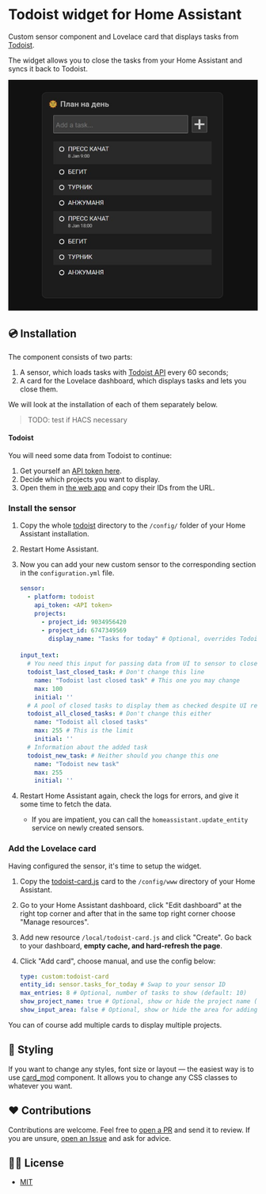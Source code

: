 # Todoist widget for Home Assistant

Custom sensor component and Lovelace card that displays tasks from [Todoist](https://todoist.com/).

The widget allows you to close the tasks from your Home Assistant and syncs it back to Todoist.



![](./images/todoist-card.jpg)

## 💿 Installation

The component consists of two parts:

1. A sensor, which loads tasks with [Todoist API](https://developer.todoist.com/rest/v2/) every 60 seconds;
2. A card for the Lovelace dashboard, which displays tasks and lets you close them.

We will look at the installation of each of them separately below.

> TODO: test if HACS necessary

#### Todoist

You will need some data from Todoist to continue:

1. Get yourself an [API token here](https://todoist.com/app/settings/integrations/developer).
2. Decide which projects you want to display.
3. Open them in [the web app](https://todoist.com/app) and copy their IDs from the URL.

### Install the sensor

1. Copy the whole [todoist](./custom_components/) directory to the ``/config/`` folder of your Home Assistant installation.

2. Restart Home Assistant.

3. Now you can add your new custom sensor to the corresponding section in the ``configuration.yml`` file.

   ``````yaml
   sensor:
     - platform: todoist
       api_token: <API token>
       projects:
         - project_id: 9034956420
         - project_id: 6747349569
           display_name: "Tasks for today" # Optional, overrides Todoist project's name
   
   input_text:
     # You need this input for passing data from UI to sensor to close tasks
     todoist_last_closed_task: # Don't change this line
       name: "Todoist last closed task" # This one you may change
       max: 100
       initial: ''
     # A pool of closed tasks to display them as checked despite UI refreshes until sensor updates
     todoist_all_closed_tasks: # Don't change this either
       name: "Todoist all closed tasks"
       max: 255 # This is the limit
       initial: ''
     # Information about the added task
     todoist_new_task: # Neither should you change this one
       name: "Todoist new task"
       max: 255
       initial: ''
   ``````

4. Restart Home Assistant again, check the logs for errors, and give it some time to fetch the data.

   - If you are impatient, you can call the ``homeassistant.update_entity`` service on newly created sensors.

### Add the Lovelace card

Having configured the sensor, it's time to setup the widget.

1. Copy the [todoist-card.js](./www) card to the ``/config/www`` directory of your Home Assistant.

2. Go to your Home Assistant dashboard, click "Edit dashboard" at the right top corner and after that in the same top right corner choose "Manage resources".

3. Add new resource ``/local/todoist-card.js`` and click "Create". Go back to your dashboard, **empty cache, and hard-refresh the page**.

4. Click "Add card", choose manual, and use the config below:

   ``````yaml
   type: custom:todoist-card
   entity_id: sensor.tasks_for_today # Swap to your sensor ID
   max_entries: 8 # Optional, number of tasks to show (default: 10)
   show_project_name: true # Optional, show or hide the project name (default: true)
   show_input_area: false # Optional, show or hide the area for adding a new task (default: true)
   ``````

You can of course add multiple cards to display multiple projects.

## 🎨 Styling

If you want to change any styles, font size or layout — the easiest way is to use [card_mod](https://github.com/thomasloven/lovelace-card-mod) component. It allows you to change any CSS classes to whatever you want.

## ❤️ Contributions

Contributions are welcome. Feel free to [open a PR](https://github.com/MrGauz/home-assistant-todoist/pulls) and send it to review. If you are unsure, [open an Issue](https://github.com/MrGauz/home-assistant-todoist/issues) and ask for advice.

## 👮‍♀️ License

- [MIT](./LICENSE.md)